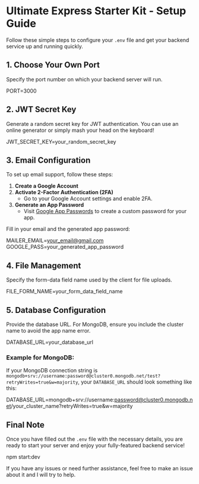 
# Ultimate Express Starter Kit - Setup Guide

Follow these simple steps to configure your `.env` file and get your backend service up and running quickly.

## 1. Choose Your Own Port

Specify the port number on which your backend server will run.

PORT=3000

## 2. JWT Secret Key

Generate a random secret key for JWT authentication. You can use an online generator or simply mash your head on the keyboard!

JWT_SECRET_KEY=your_random_secret_key

## 3. Email Configuration

To set up email support, follow these steps:

1. **Create a Google Account**
2. **Activate 2-Factor Authentication (2FA)**
   - Go to your Google Account settings and enable 2FA.
3. **Generate an App Password**
   - Visit [Google App Passwords](https://myaccount.google.com/apppasswords) to create a custom password for your app.

Fill in your email and the generated app password:

MAILER_EMAIL=your_email@gmail.com
GOOGLE_PASS=your_generated_app_password

## 4. File Management

Specify the form-data field name used by the client for file uploads.

FILE_FORM_NAME=your_form_data_field_name

## 5. Database Configuration

Provide the database URL. For MongoDB, ensure you include the cluster name to avoid the app name error.

DATABASE_URL=your_database_url

### Example for MongoDB:

If your MongoDB connection string is `mongodb+srv://username:password@cluster0.mongodb.net/test?retryWrites=true&w=majority`, your `DATABASE_URL` should look something like this:

DATABASE_URL=mongodb+srv://username:password@cluster0.mongodb.net/your_cluster_name?retryWrites=true&w=majority

## Final Note

Once you have filled out the `.env` file with the necessary details, you are ready to start your server and enjoy your fully-featured backend service!

npm start:dev

If you have any issues or need further assistance, feel free to make an issue about it and I will try to help.
